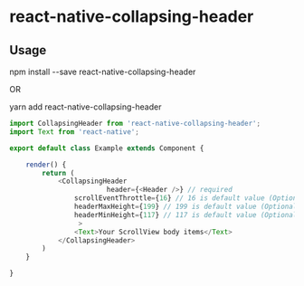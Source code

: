 
# react-native-collapsing-header

## Usage

npm install --save react-native-collapsing-header 

OR

yarn add react-native-collapsing-header

```javascript
import CollapsingHeader from 'react-native-collapsing-header';
import Text from 'react-native';

export default class Example extends Component { 

	render() {
		return (
			<CollapsingHeader
            			header={<Header />} // required
				scrollEventThrottle={16} // 16 is default value (Optional)
				headerMaxHeight={199} // 199 is default value (Optional)
				headerMinHeight={117} // 117 is default value (Optional)
           		 >
			 	<Text>Your ScrollView body items</Text>
			</CollapsingHeader>
		)
	}

}
```
  
